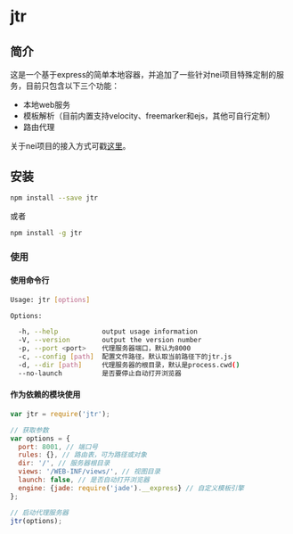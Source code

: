 # jtr

## 简介

这是一个基于express的简单本地容器，并追加了一些针对nei项目特殊定制的服务，目前只包含以下三个功能：

* 本地web服务
* 模板解析（目前内置支持velocity、freemarker和ejs，其他可自行定制）
* 路由代理

关于nei项目的接入方式可戳[这里](./doc/nei.md)。

## 安装

```bash
npm install --save jtr
```

或者

```bash
npm install -g jtr
```

### 使用

#### 使用命令行

```bash
Usage: jtr [options]

Options:

  -h, --help           output usage information
  -V, --version        output the version number
  -p, --port <port>    代理服务器端口，默认为8000
  -c, --config [path]  配置文件路径，默认取当前路径下的jtr.js
  -d, --dir [path]     代理服务器的根目录，默认是process.cwd()
  --no-launch          是否要停止自动打开浏览器
```

#### 作为依赖的模块使用

```javascript
var jtr = require('jtr');

// 获取参数
var options = {
  port: 8001, // 端口号
  rules: {}, // 路由表，可为路径或对象
  dir: '/', // 服务器根目录
  views: '/WEB-INF/views/', // 视图目录
  launch: false, // 是否自动打开浏览器
  engine: {jade: require('jade').__express} // 自定义模板引擎
};

// 启动代理服务器
jtr(options);
```
